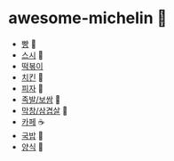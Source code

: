# awesome-michelin :fork_and_knife:

* [빵](/md/bread.md) :bread:
* [스시](/md/sushi.md) :sushi:
* [떡볶이](/md/dduckbokki.md)
* [치킨](/md/chicken.md) :chicken:
* [피자](/md/pizza.md) :pizza:
* [족발/보쌈](/md/porkFeet.md) :poultry_leg:
* [막창/삼겹살](/md/beef.md) :meat_on_bone:
* [카페](/md/cafe.md) :coffee:
* [국밥](/md/kukbab.md) :rice:
* [양식](/md/western_food.md) 🍝
